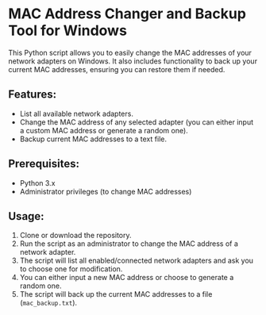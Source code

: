 # MAC Address Changer and Backup Tool for Windows

This Python script allows you to easily change the MAC addresses of your network adapters on Windows. It also includes functionality to back up your current MAC addresses, ensuring you can restore them if needed.

## Features:
- List all available network adapters.
- Change the MAC address of any selected adapter (you can either input a custom MAC address or generate a random one).
- Backup current MAC addresses to a text file.

## Prerequisites:
- Python 3.x
- Administrator privileges (to change MAC addresses)

## Usage:
1. Clone or download the repository.
2. Run the script as an administrator to change the MAC address of a network adapter.
3. The script will list all enabled/connected network adapters and ask you to choose one for modification.
4. You can either input a new MAC address or choose to generate a random one.
5. The script will back up the current MAC addresses to a file (`mac_backup.txt`).
